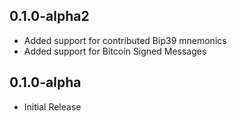 ## 0.1.0-alpha2

- Added support for contributed Bip39 mnemonics
- Added support for Bitcoin Signed Messages

## 0.1.0-alpha

- Initial Release
